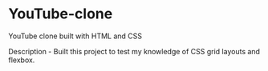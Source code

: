 # YouTube-clone

YouTube clone built with HTML and CSS

Description - Built this project to test my knowledge of CSS grid layouts and flexbox.
